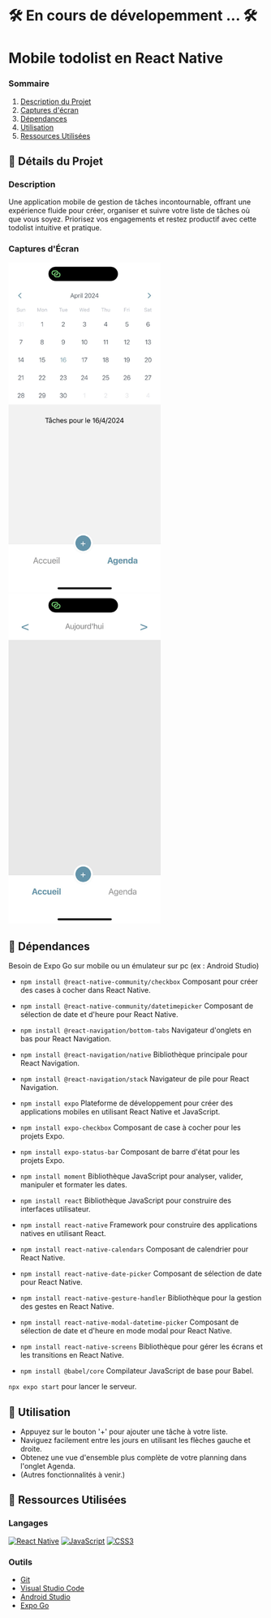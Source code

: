 # 🛠 En cours de dévelopemment ... 🛠

# Mobile todolist en React Native

### Sommaire

1. [Description du Projet](#description)
2. [Captures d'écran](#captures-décran)
3. [Dépendances](#Dépendances)
4. [Utilisation](#Utilisation)
5. [Ressources Utilisées](#langages)

## 📌 Détails du Projet

### Description

Une application mobile de gestion de tâches incontournable, offrant une expérience fluide pour créer, organiser et suivre votre liste de tâches où que vous soyez. Priorisez vos engagements et restez productif avec cette todolist intuitive et pratique.

### Captures d'Écran

<img src="img1_github.jpg" alt="Capture d'écran de l'application" width="300"> <img src="img2_github.jpg" alt="Capture d'écran de l'application" width="300">

## 📌 Dépendances

Besoin de Expo Go sur mobile ou un émulateur sur pc (ex : Android Studio)

- <code>npm install @react-native-community/checkbox</code> Composant pour créer des cases à cocher dans React Native.
    
- <code>npm install @react-native-community/datetimepicker</code> Composant de sélection de date et d'heure pour React Native.

- <code>npm install @react-navigation/bottom-tabs</code> Navigateur d'onglets en bas pour React Navigation.

- <code>npm install @react-navigation/native</code> Bibliothèque principale pour React Navigation.
    
- <code>npm install @react-navigation/stack</code> Navigateur de pile pour React Navigation.

- <code>npm install expo</code> Plateforme de développement pour créer des applications mobiles en utilisant React Native et JavaScript.

- <code>npm install expo-checkbox</code> Composant de case à cocher pour les projets Expo.

- <code>npm install expo-status-bar</code> Composant de barre d'état pour les projets Expo.

- <code>npm install moment</code> Bibliothèque JavaScript pour analyser, valider, manipuler et formater les dates.

-  <code>npm install react</code> Bibliothèque JavaScript pour construire des interfaces utilisateur.

- <code>npm install react-native</code> Framework pour construire des applications natives en utilisant React.

- <code>npm install react-native-calendars</code> Composant de calendrier pour React Native.

- <code>npm install react-native-date-picker</code> Composant de sélection de date pour React Native.

- <code>npm install react-native-gesture-handler</code> Bibliothèque pour la gestion des gestes en React Native.

- <code>npm install react-native-modal-datetime-picker</code> Composant de sélection de date et d'heure en mode modal pour React Native.

- <code>npm install react-native-screens</code> Bibliothèque pour gérer les écrans et les transitions en React Native.

- <code>npm install @babel/core</code> Compilateur JavaScript de base pour Babel.

<code>npx expo start</code> pour lancer le serveur.

## 📌 Utilisation

- Appuyez sur le bouton '+' pour ajouter une tâche à votre liste.
- Naviguez facilement entre les jours en utilisant les flèches gauche et droite.
- Obtenez une vue d'ensemble plus complète de votre planning dans l'onglet Agenda.
- (Autres fonctionnalités à venir.)

## 📌 Ressources Utilisées

### Langages

[![React Native](https://img.shields.io/badge/React_Native-%2361DAFB.svg?style=flat-square&logo=react&logoColor=white)](https://reactnative.dev/)
[![JavaScript](https://img.shields.io/badge/JavaScript-%23F7DF1E.svg?style=flat-square&logo=javascript&logoColor=black)](https://www.javascript.com/)
[![CSS3](https://img.shields.io/badge/CSS3-%231572B6.svg?style=flat-square&logo=css3&logoColor=white)](https://www.w3.org/Style/CSS/)

### Outils

- [Git](https://git-scm.com/)
- [Visual Studio Code](https://code.visualstudio.com/)
- [Android Studio](https://developer.android.com/studio?hl=fr)
- [Expo Go](https://expo.dev/go) 



